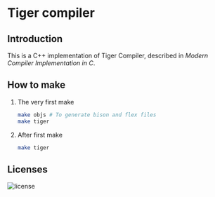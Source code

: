 # Tiger compiler

## Introduction
This is a C++ implementation of Tiger Compiler, described in *Modern Compiler Implementation in C*.


## How to make
1. The very first make
    ```bash
    make objs # To generate bison and flex files
    make tiger
    ```
2. After first make
    ```bash
    make tiger
    ```


## Licenses
![license](https://img.shields.io/github/license/mashape/apistatus.svg)